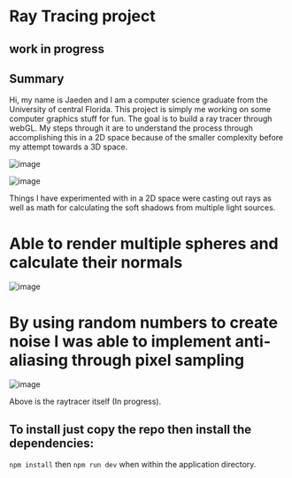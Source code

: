 # Ray Tracing project

## work in progress

## Summary
Hi, my name is Jaeden and I am a computer science graduate from the University of central Florida.
This project is simply me working on some computer graphics stuff for fun. The goal is to build 
a ray tracer through webGL. My steps through it are to understand the process through accomplishing
this in a 2D space because of the smaller complexity before my attempt towards a 3D space.  

![image](https://github.com/jaedenHob/Ray-Tracing/assets/92416232/b9b51e80-dd11-4353-a8b2-f737545cb341)

![image](https://github.com/jaedenHob/Ray-Tracing/assets/92416232/9849bfe1-df6a-4f9d-89d1-efd1c8b80f19)

Things I have experimented with in a 2D space were casting out rays as well as math for calculating the
soft shadows from multiple light sources.

# Able to render multiple spheres and calculate their normals
![image](https://github.com/jaedenHob/Ray-Tracing/assets/92416232/27b31637-4c2f-4979-893f-ddddcc0a2f01)

# By using random numbers to create noise I was able to implement anti-aliasing through pixel sampling
![image](https://github.com/jaedenHob/Ray-Tracing/assets/92416232/fcb96ed3-f2fd-436e-8281-937b59cda2fb)


Above is the raytracer itself (In progress).

## To install just copy the repo then install the dependencies:

`npm install`
then
`npm run dev`
when within the application directory.
